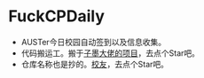 # FuckCPDaily
+ AUSTer今日校园自动签到以及信息收集。
+ 代码搬运工。搬于[子墨大佬的项目](https://github.com/ZimoLoveShuang/auto-submit)，去点个Star吧。
+ 仓库名称也是抄的。[校友](https://gitee.com/Finch1/FuckDailyCP/)，去点个Star吧。
